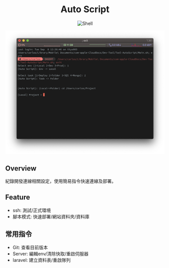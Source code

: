 
<!-- Title & Logo -->
<h1 align="center">Auto Script</h1>

<!-- tag & links (Version\Lang\Package) -->
<p align="center">
    <img src="https://img.shields.io/badge/Shell-3.2.57-blue" alt="Shell" />
</p>

![Preview](img/preview.png)

## Overview
紀錄開發連線相關設定，使用簡易指令快速連線及部署。

## Feature
* ssh: 測試/正式環境
* 腳本模式: 快速部署/網站資料夾/資料庫

## 常用指令
* Git: 查看目前版本
* Server: 編輯env/清除快取/重啟伺服器
* laravel: 建立資料表/重啟隊列
